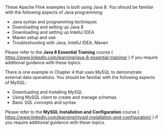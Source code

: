 
These Apache Flink examples is built using Java 8. You should be familiar with the following aspects of Java programming:

- Java syntax and programming techniques
- Downloading and setting up Java 8
- Downloading and setting up IntelliJ IDEA
- Maven setup and use
- Troubleshooting with Java, IntelliJ IDEA, Maven

Please refer to the **Java 8 Essential Training** course ( https://www.linkedin.com/learning/java-8-essential-training/ ) if you require additional guidance with these topics.

There is one example in Chapter 4 that uses MySQL to demonstrate external data operations. You should be familiar with the following aspects of MySQL:

- Downloading and Installing MySQL
- Using MySQL client to create and manage schemas
- Basic SQL concepts and syntax

Please refer to the **MySQL Installation and Configuration** course ( https://www.linkedin.com/learning/mysql-installation-and-configuration/ ) if you require additional guidance with these topics.

